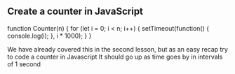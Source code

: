 ## Create a counter in JavaScript


function Counter(n) {
  for (let i = 0; i < n; i++) {
    setTimeout(function() {
      console.log(i);
    }, i * 1000);
  }
}

We have already covered this in the second lesson, but as an easy recap try to code a counter in Javascript
It should go up as time goes by in intervals of 1 second